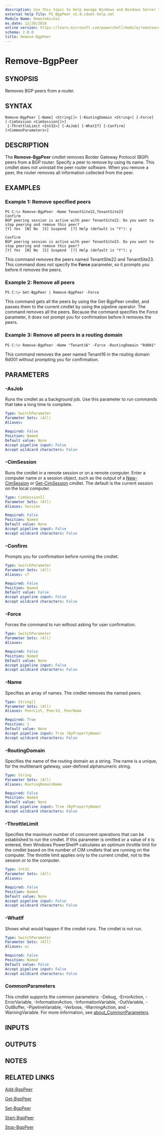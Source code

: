 ```yaml
---
description: Use this topic to help manage Windows and Windows Server technologies with Windows PowerShell.
external help file: PS_BgpPeer_v1.0.cdxml-help.xml
Module Name: RemoteAccess
ms.date: 12/20/2016
online version: https://learn.microsoft.com/powershell/module/remoteaccess/remove-bgppeer?view=windowsserver2016-ps&wt.mc_id=ps-gethelp
schema: 2.0.0
title: Remove-BgpPeer
---
```


# Remove-BgpPeer

## SYNOPSIS
Removes BGP peers from a router.

## SYNTAX

```
Remove-BgpPeer [-Name] <String[]> [-RoutingDomain <String>] [-Force] [-CimSession <CimSession[]>]
 [-ThrottleLimit <Int32>] [-AsJob] [-WhatIf] [-Confirm] [<CommonParameters>]
```

## DESCRIPTION
The **Remove-BgpPeer** cmdlet removes Border Gateway Protocol (BGP) peers from a BGP router.
Specify a peer to remove by using its name.
This cmdlet does not uninstall the peer router software.
When you remove a peer, the router removes all information collected from the peer.

## EXAMPLES

### Example 1: Remove specified peers
```
PS C:\> Remove-BgpPeer -Name TenantSite22,TenantSite23
Confirm
BGP peering session is active with peer TenantSite22. Do you want to stop peering and remove this peer?
[Y] Yes  [N] No  [S] Suspend  [?] Help (default is "Y"): y

Confirm
BGP peering session is active with peer TenantSite23. Do you want to stop peering and remove this peer?
[Y] Yes  [N] No  [S] Suspend  [?] Help (default is "Y"): y
```

This command removes the peers named TenantSite22 and TenantSite23.
This command does not specify the **Force** parameter, so it prompts you before it removes the peers.

### Example 2: Remove all peers
```
PS C:\> Get-BgpPeer | Remove-BgpPeer -Force
```

This command gets all the peers by using the Get-BgpPeer cmdlet, and passes them to the current cmdlet by using the pipeline operator.
The command removes all the peers.
Because the command specifies the Force parameter, it does not prompt you for confirmation before it removes the peers.

### Example 3: Remove all peers in a routing domain
```
PS C:\> Remove-BgpPeer -Name "Tenant16" -Force -RoutingDomain "Rd001"
```

This command removes the peer named Tenant16 in the routing domain Rd001 without prompting you for confirmation.

## PARAMETERS

### -AsJob
Runs the cmdlet as a background job. Use this parameter to run commands that take a long time to complete.

```yaml
Type: SwitchParameter
Parameter Sets: (All)
Aliases: 

Required: False
Position: Named
Default value: None
Accept pipeline input: False
Accept wildcard characters: False
```

### -CimSession
Runs the cmdlet in a remote session or on a remote computer.
Enter a computer name or a session object, such as the output of a [New-CimSession](https://go.microsoft.com/fwlink/p/?LinkId=227967) or [Get-CimSession](https://go.microsoft.com/fwlink/p/?LinkId=227966) cmdlet.
The default is the current session on the local computer.

```yaml
Type: CimSession[]
Parameter Sets: (All)
Aliases: Session

Required: False
Position: Named
Default value: None
Accept pipeline input: False
Accept wildcard characters: False
```

### -Confirm
Prompts you for confirmation before running the cmdlet.

```yaml
Type: SwitchParameter
Parameter Sets: (All)
Aliases: cf

Required: False
Position: Named
Default value: False
Accept pipeline input: False
Accept wildcard characters: False
```

### -Force
Forces the command to run without asking for user confirmation.

```yaml
Type: SwitchParameter
Parameter Sets: (All)
Aliases: 

Required: False
Position: Named
Default value: None
Accept pipeline input: False
Accept wildcard characters: False
```

### -Name
Specifies an array of names.
The cmdlet removes the named peers.

```yaml
Type: String[]
Parameter Sets: (All)
Aliases: PeerList, PeerId, PeerName

Required: True
Position: 1
Default value: None
Accept pipeline input: True (ByPropertyName)
Accept wildcard characters: False
```

### -RoutingDomain
Specifies the name of the routing domain as a string.
The name is a unique, for the multitenant gateway, user-defined alphanumeric string.

```yaml
Type: String
Parameter Sets: (All)
Aliases: RoutingDomainName

Required: False
Position: Named
Default value: None
Accept pipeline input: True (ByPropertyName)
Accept wildcard characters: False
```

### -ThrottleLimit
Specifies the maximum number of concurrent operations that can be established to run the cmdlet.
If this parameter is omitted or a value of `0` is entered, then Windows PowerShell® calculates an optimum throttle limit for the cmdlet based on the number of CIM cmdlets that are running on the computer.
The throttle limit applies only to the current cmdlet, not to the session or to the computer.

```yaml
Type: Int32
Parameter Sets: (All)
Aliases: 

Required: False
Position: Named
Default value: None
Accept pipeline input: False
Accept wildcard characters: False
```

### -WhatIf
Shows what would happen if the cmdlet runs.
The cmdlet is not run.

```yaml
Type: SwitchParameter
Parameter Sets: (All)
Aliases: wi

Required: False
Position: Named
Default value: False
Accept pipeline input: False
Accept wildcard characters: False
```

### CommonParameters
This cmdlet supports the common parameters: -Debug, -ErrorAction, -ErrorVariable, -InformationAction, -InformationVariable, -OutVariable, -OutBuffer, -PipelineVariable, -Verbose, -WarningAction, and -WarningVariable. For more information, see [about_CommonParameters](https://go.microsoft.com/fwlink/?LinkID=113216).

## INPUTS

## OUTPUTS

## NOTES

## RELATED LINKS

[Add-BgpPeer](./Add-BgpPeer.md)

[Get-BgpPeer](./Get-BgpPeer.md)

[Set-BgpPeer](./Set-BgpPeer.md)

[Start-BgpPeer](./Start-BgpPeer.md)

[Stop-BgpPeer](./Stop-BgpPeer.md)


